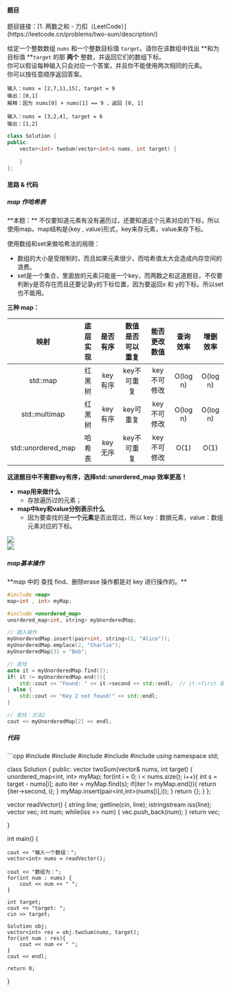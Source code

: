 <h4 id="eVSfE">题目</h4>
题目链接：[1. 两数之和 - 力扣（LeetCode）](https://leetcode.cn/problems/two-sum/description/)

给定一个整数数组 `nums` 和一个整数目标值 `target`，请你在该数组中找出 **和为目标值 **`target`  的那 **两个** 整数，并返回它们的数组下标。  
你可以假设每种输入只会对应一个答案，并且你不能使用两次相同的元素。  
你可以按任意顺序返回答案。

```plain
输入：nums = [2,7,11,15], target = 9
输出：[0,1]
解释：因为 nums[0] + nums[1] == 9 ，返回 [0, 1]
```

```plain
输入：nums = [3,2,4], target = 6
输出：[1,2]
```

```cpp
class Solution {
public:
    vector<int> twoSum(vector<int>& nums, int target) {
        
    }
};
```

<h4 id="LTW43">思路 & 代码</h4>
<h5 id="zTZlW">map 作哈希表</h5>
**本题：** 不仅要知道元素有没有遍历过，还要知道这个元素对应的下标，所以使用map。map结构是{key , value}形式，key来存元素，value来存下标。

使用数组和set来做哈希法的局限：

+ 数组的大小是受限制的，而且如果元素很少，而哈希值太大会造成内存空间的浪费。
+ set是一个集合，里面放的元素只能是一个key，而两数之和这道题目，不仅要判断y是否存在而且还要记录y的下标位置，因为要返回x 和 y的下标。所以set 也不能用。



**三种 map：**

| 映射 | 底层实现 | 是否有序 | 数值是否可以重复 | 能否更改数值 | 查询效率 | 增删效率 |
| :---: | :---: | :---: | :---: | :---: | :---: | :---: |
| std::map | 红黑树 | key有序 | key不可重复 | key不可修改 | O(log n) | O(log n) |
| std::multimap | 红黑树 | key有序 | key可重复 | key不可修改 | O(log n) | O(log n) |
| std::unordered_map | 哈希表 | key无序 | key不可重复 | key不可修改 | O(1) | O(1) |


**这道题目中不需要key有序，选择std::unordered_map 效率更高！**

+ **map用来做什么**
    - 存放遍历过的元素；
+ **map中key和value分别表示什么**
    - 因为要查找的是**一个元素**是否出现过，所以 key：数据元素，value：数组元素对应的下标。

![](http://cdn.notes.kamacoder.com/ffc1f431-a74e-49cc-be36-1ff56794222b.png)  
![](http://cdn.notes.kamacoder.com/587611c8-803c-4f09-88c9-dc25f2336317.png)

<h5 id="sFk37">map基本操作</h5>
**map 中的 查找 find、删除erase 操作都是对 key 进行操作的。**

```cpp
#include <map>
map<int , int> myMap;

#include <unordered_map>
unordered_map<int, string> myUnorderedMap;

// 插入操作
myUnorderedMap.insert(pair<int, string>(1, "Alice"));
myUnorderedMap.emplace(2, "Charlie");
myUnorderedMap[3] = "Bob";

// 查找
auto it = myUnorderedMap.find(2);
if( it != myUnorderedMap.end()){
    std::cout << "Found: " << it->second << std::endl;  // it->first 是 key, it->second 是 value
} else {
    std::cout << "Key 2 not found!" << std::endl;
}

// 查找：方法2
cout << myUnorderedMap[2] << endl;
```

<h5 id="VxWO5">代码</h5>
```cpp
#include <iostream>
#include <vector>
#include <unordered_map>
#include <sstream>
#include <string>
using namespace std;

class Solution {
public:
    vector<int> twoSum(vector<int>& nums, int target) {
        unordered_map<int, int> myMap;
        for(int i = 0; i < nums.size(); i++){
            int s = target - nums[i];
            auto iter = myMap.find(s);
            if(iter != myMap.end()){
                return {iter->second, i};
            }
            myMap.insert(pair<int,int>(nums[i],i));
        }
        return {};
    }
};

vector<int> readVector() {
    string line;
    getline(cin, line);
    istringstream iss(line);
    vector<int> vec;
    int num;
    while(iss >> num) {
        vec.push_back(num);
    }
    return vec;

}

int main() {

    cout << "输入一个数组：";
    vector<int> nums = readVector();

    cout << "数组为：";
    for(int num : nums) {
        cout << num << " ";
    }

    int target;
    cout << "target: ";
    cin >> target;

    Solution obj;
    vector<int> res = obj.twoSum(nums, target);
    for(int num : res){
        cout << num << " ";
    }
    cout << endl;
    
    return 0;
}
```

